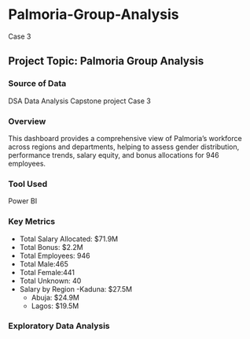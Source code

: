 # Palmoria-Group-Analysis
Case 3
## Project Topic: Palmoria Group Analysis
### Source of Data
DSA Data Analysis Capstone project Case 3
### Overview
This dashboard provides a comprehensive view of Palmoria’s workforce across regions and departments, helping to assess gender distribution, performance trends, salary equity, and bonus allocations for 946 employees.
### Tool Used
Power BI
### Key Metrics
- Total Salary Allocated: $71.9M
- Total Bonus: $2.2M
- Total Employees: 946
- Total Male:465
- Total Female:441
- Total Unknown: 40
- Salary by Region
   -Kaduna: $27.5M
   - Abuja: $24.9M
   - Lagos: $19.5M

### Exploratory Data Analysis

